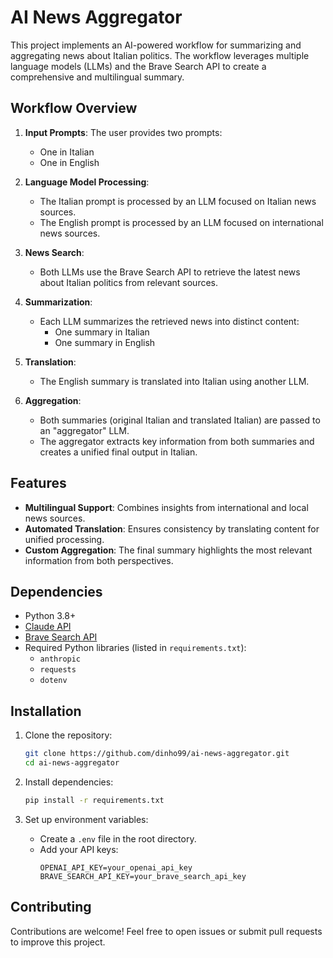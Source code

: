 # AI News Aggregator

This project implements an AI-powered workflow for summarizing and aggregating news about Italian politics. The workflow leverages multiple language models (LLMs) and the Brave Search API to create a comprehensive and multilingual summary.

## Workflow Overview

1. **Input Prompts**: The user provides two prompts:
   - One in Italian
   - One in English

2. **Language Model Processing**:
   - The Italian prompt is processed by an LLM focused on Italian news sources.
   - The English prompt is processed by an LLM focused on international news sources.

3. **News Search**:
   - Both LLMs use the Brave Search API to retrieve the latest news about Italian politics from relevant sources.

4. **Summarization**:
   - Each LLM summarizes the retrieved news into distinct content:
     - One summary in Italian
     - One summary in English

5. **Translation**:
   - The English summary is translated into Italian using another LLM.

6. **Aggregation**:
   - Both summaries (original Italian and translated Italian) are passed to an "aggregator" LLM.
   - The aggregator extracts key information from both summaries and creates a unified final output in Italian.

## Features

- **Multilingual Support**: Combines insights from international and local news sources.
- **Automated Translation**: Ensures consistency by translating content for unified processing.
- **Custom Aggregation**: The final summary highlights the most relevant information from both perspectives.

## Dependencies

- Python 3.8+
- [Claude API](https://www.anthropic.com/api)
- [Brave Search API](https://brave.com/search/)
- Required Python libraries (listed in `requirements.txt`):
  - `anthropic`
  - `requests`
  - `dotenv`

## Installation

1. Clone the repository:
   ```bash
   git clone https://github.com/dinho99/ai-news-aggregator.git
   cd ai-news-aggregator
   ```

2. Install dependencies:
   ```bash
   pip install -r requirements.txt
   ```

3. Set up environment variables:
   - Create a `.env` file in the root directory.
   - Add your API keys:
     ```env
     OPENAI_API_KEY=your_openai_api_key
     BRAVE_SEARCH_API_KEY=your_brave_search_api_key
     ```
     
## Contributing

Contributions are welcome! Feel free to open issues or submit pull requests to improve this project.
